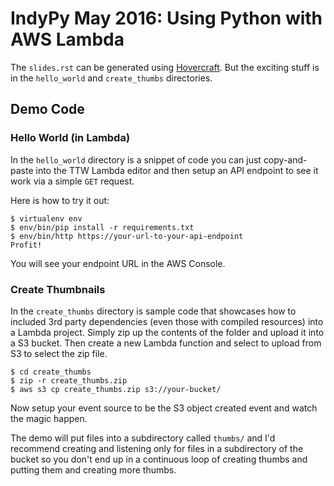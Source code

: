 # IndyPy May 2016: Using Python with AWS Lambda

The `slides.rst` can be generated using [Hovercraft](http://hovercraft.readthedocs.io). But the exciting stuff is in the `hello_world` and `create_thumbs` directories.

## Demo Code

### Hello World (in Lambda)

In the `hello_world` directory is a snippet of code you can just copy-and-paste into the TTW Lambda editor and then setup an API endpoint to see it work via a simple `GET` request.

Here is how to try it out:

    $ virtualenv env
    $ env/bin/pip install -r requirements.txt
    $ env/bin/http https://your-url-to-your-api-endpoint
    Profit!

You will see your endpoint URL in the AWS Console.

### Create Thumbnails

In the `create_thumbs` directory is sample code that showcases how to included 3rd party dependencies (even those with compiled resources) into a Lambda project. Simply zip up the contents of the folder and upload it into a S3 bucket. Then create a new Lambda function and select to upload from S3 to select the zip file.

    $ cd create_thumbs
    $ zip -r create_thumbs.zip
    $ aws s3 cp create_thumbs.zip s3://your-bucket/

Now setup your event source to be the S3 object created event and watch the magic happen.

The demo will put files into a subdirectory called `thumbs/` and I'd recommend creating and listening only for files in a subdirectory of the bucket so you don't end up in a continuous loop of creating thumbs and putting them and creating more thumbs.

